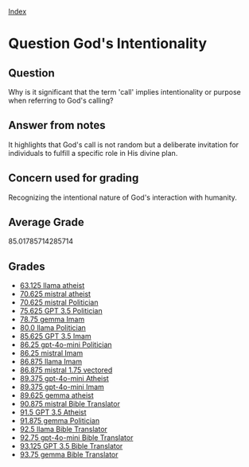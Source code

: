 
[Index](../../index.md)
# Question God's Intentionality
## Question
Why is it significant that the term 'call' implies intentionality or purpose when referring to God's calling?

## Answer from notes
It highlights that God's call is not random but a deliberate invitation for individuals to fulfill a specific role in His divine plan.

## Concern used for grading
Recognizing the intentional nature of God's interaction with humanity.

## Average Grade
85.01785714285714

## Grades
 * [63.125 llama atheist](../answers/llama_atheist/God_s_Intentionality.md)
 * [70.625 mistral atheist](../answers/mistral_atheist/God_s_Intentionality.md)
 * [70.625 mistral Politician](../answers/mistral_Politician/God_s_Intentionality.md)
 * [75.625 GPT 3.5 Politician](../answers/GPT_3.5_Politician/God_s_Intentionality.md)
 * [78.75 gemma Imam](../answers/gemma_Imam/God_s_Intentionality.md)
 * [80.0 llama Politician](../answers/llama_Politician/God_s_Intentionality.md)
 * [85.625 GPT 3.5 Imam](../answers/GPT_3.5_Imam/God_s_Intentionality.md)
 * [86.25 gpt-4o-mini Politician](../answers/gpt-4o-mini_Politician/God_s_Intentionality.md)
 * [86.25 mistral Imam](../answers/mistral_Imam/God_s_Intentionality.md)
 * [86.875 llama Imam](../answers/llama_Imam/God_s_Intentionality.md)
 * [86.875 mistral 1.75 vectored](../answers/mistral_1.75_vectored/God_s_Intentionality.md)
 * [89.375 gpt-4o-mini Atheist](../answers/gpt-4o-mini_Atheist/God_s_Intentionality.md)
 * [89.375 gpt-4o-mini Imam](../answers/gpt-4o-mini_Imam/God_s_Intentionality.md)
 * [89.625 gemma atheist](../answers/gemma_atheist/God_s_Intentionality.md)
 * [90.875 mistral Bible Translator](../answers/mistral_Bible_Translator/God_s_Intentionality.md)
 * [91.5 GPT 3.5 Atheist](../answers/GPT_3.5_Atheist/God_s_Intentionality.md)
 * [91.875 gemma Politician](../answers/gemma_Politician/God_s_Intentionality.md)
 * [92.5 llama Bible Translator](../answers/llama_Bible_Translator/God_s_Intentionality.md)
 * [92.75 gpt-4o-mini Bible Translator](../answers/gpt-4o-mini_Bible_Translator/God_s_Intentionality.md)
 * [93.125 GPT 3.5 Bible Translator](../answers/GPT_3.5_Bible_Translator/God_s_Intentionality.md)
 * [93.75 gemma Bible Translator](../answers/gemma_Bible_Translator/God_s_Intentionality.md)
